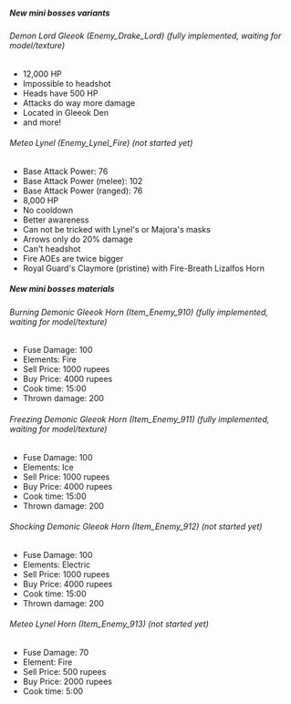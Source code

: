 ##### New mini bosses variants

###### Demon Lord Gleeok (Enemy_Drake_Lord) (fully implemented, waiting for model/texture)
- 12,000 HP
- Impossible to headshot
- Heads have 500 HP
- Attacks do way more damage
- Located in Gleeok Den
- and more!

###### Meteo Lynel (Enemy_Lynel_Fire) (not started yet)
- Base Attack Power: 76
- Base Attack Power (melee): 102
- Base Attack Power (ranged): 76
- 8,000 HP
- No cooldown
- Better awareness
- Can not be tricked with Lynel's or Majora's masks
- Arrows only do 20% damage
- Can't headshot
- Fire AOEs are twice bigger
- Royal Guard's Claymore (pristine) with Fire-Breath Lizalfos Horn

##### New mini bosses materials

###### Burning Demonic Gleeok Horn (Item_Enemy_910) (fully implemented, waiting for model/texture)
- Fuse Damage: 100
- Elements: Fire
- Sell Price: 1000 rupees
- Buy Price: 4000 rupees
- Cook time: 15:00
- Thrown damage: 200

###### Freezing Demonic Gleeok Horn (Item_Enemy_911) (fully implemented, waiting for model/texture)
- Fuse Damage: 100
- Elements: Ice
- Sell Price: 1000 rupees
- Buy Price: 4000 rupees
- Cook time: 15:00
- Thrown damage: 200

###### Shocking Demonic Gleeok Horn (Item_Enemy_912) (not started yet)
- Fuse Damage: 100
- Elements: Electric
- Sell Price: 1000 rupees
- Buy Price: 4000 rupees
- Cook time: 15:00
- Thrown damage: 200

###### Meteo Lynel Horn (Item_Enemy_913) (not started yet)
- Fuse Damage: 70
- Element: Fire
- Sell Price: 500 rupees
- Buy Price: 2000 rupees
- Cook time: 5:00 